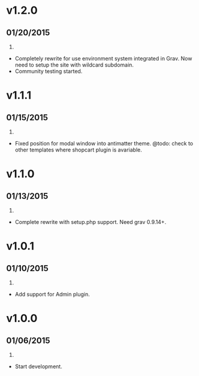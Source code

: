 # v1.2.0
## 01/20/2015

1. [](#new)
  * Completely rewrite for use environment system integrated in Grav. Now need to setup the site with wildcard subdomain.
  * Community testing started.

# v1.1.1
## 01/15/2015

1. [](#bugfix)
  * Fixed position for modal window into antimatter theme. @todo: check to other templates where shopcart plugin is avariable.

# v1.1.0
## 01/13/2015

1. [](#new)
  * Complete rewrite with setup.php support. Need grav 0.9.14+.

# v1.0.1
## 01/10/2015

1. [](#improved)
  * Add support for Admin plugin.

# v1.0.0
## 01/06/2015

1. [](#new)
  * Start development.
